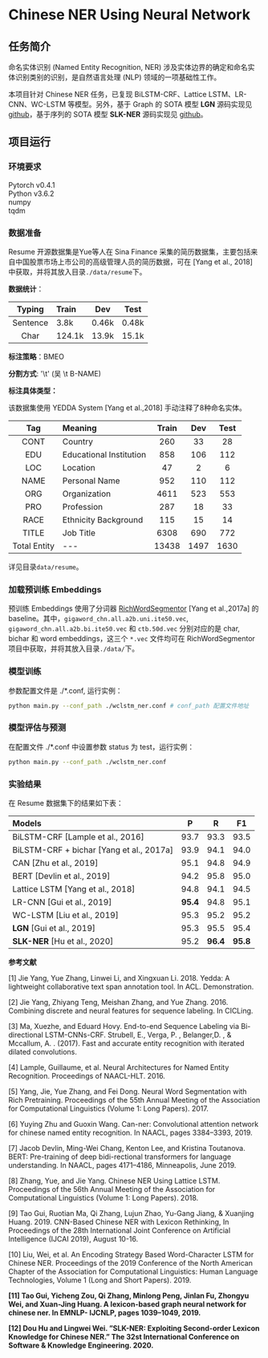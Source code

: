 # Chinese NER Using Neural Network

## 任务简介
命名实体识别 (Named Entity Recognition, NER) 涉及实体边界的确定和命名实体识别类别的识别，是自然语言处理 (NLP) 领域的一项基础性工作。

本项目针对 Chinese NER 任务，已复现 BiLSTM-CRF、Lattice LSTM、LR-CNN、WC-LSTM 等模型。另外，基于 Graph 的 SOTA 模型 **LGN** 源码实现见 [github](https://github.com/RowitZou/LGN)，基于序列的 SOTA 模型 **SLK-NER** 源码实现见 [github](https://github.com/zerohd4869/SLK-NER)。

## 项目运行

### 环境要求
Pytorch v0.4.1 </br>
Python v3.6.2 </br>
numpy </br>
tqdm </br>

### 数据准备

Resume 开源数据集是Yue等人在 Sina Finance 采集的简历数据集，主要包括来自中国股票市场上市公司的高级管理人员的简历数据，可在 [Yang et al., 2018] 中获取，并将其放入目录```./data/resume```下。

**数据统计**：

Typing| Train | Dev |Test
:-:|:-|:-:|:-:
Sentence  | 3.8k | 0.46k | 0.48k
Char   | 124.1k | 13.9k | 15.1k

**标注策略**：BMEO

**分割方式**: '\t' (吴 \t B-NAME)  

**标注具体类型：**

该数据集使用 YEDDA System [Yang et al.,2018] 手动注释了8种命名实体。

Tag | Meaning | Train | Dev |Test
:-:|:-|:-:|:-:|:-:
CONT | Country                  | 260 | 33  | 28
EDU  | Educational Institution  | 858 | 106 | 112
LOC  | Location                 | 47  | 2   | 6
NAME | Personal Name            | 952 | 110 | 112
ORG  | Organization             | 4611| 523 | 553
PRO  | Profession               | 287 | 18  | 33 
RACE | Ethnicity Background     | 115 | 15  | 14
TITLE| Job Title                | 6308| 690 | 772
Total Entity |---               |13438| 1497| 1630

详见目录```data/resume```。

### 加载预训练 Embeddings


预训练 Embeddings 使用了分词器 [RichWordSegmentor](https://github.com/jiesutd/RichWordSegmentor) [Yang et al.,2017a] 的 baseline。其中，```gigaword_chn.all.a2b.uni.ite50.vec```, ```gigaword_chn.all.a2b.bi.ite50.vec``` 和 ```ctb.50d.vec``` 分别对应的是 char, bichar 和 word embeddings，这三个 ```*.vec``` 文件均可在 RichWordSegmentor 项目中获取，并将其放入目录```./data/```下。


### 模型训练

参数配置文件是 ./*.conf, 运行实例： 

<!--, 其中 wclstm_ner.conf 为默认配置文件，配置了 WC-LSTM 模型的默认参数。同样的，lrcnn_ner.conf是 LR-CNN 的模型配置文件，lattice_ner.conf 是 Lattice LSTM 的模型配置文件，charbl_ner.conf 是基于char的 BiLSTM-CRF 基线模型配置文件， charbl_ner.conf 是基于 char 和 bichar 的 BiLSTM-CRF 模型配置文件。
使用 WC-LSTM 模型进行训练时，在配置文件 ./wclstm_ner.conf 中修改参数 status 为 train （训练），其它参数可进行对应修改（或使用其默认值），然后运行以下命令：-->

``` bash
python main.py --conf_path ./wclstm_ner.conf # conf_path 配置文件地址

```

### 模型评估与预测

在配置文件 ./*.conf 中设置参数 status 为 test，运行实例：

``` bash
python main.py --conf_path ./wclstm_ner.conf

```

<!--## 性能说明 -->

### 实验结果
在 Resume 数据集下的结果如下表：

Models  | P | R |F1
:-|:-:|:-:|-
BiLSTM-CRF [Lample et al., 2016]            | 93.7    | 93.3    | 93.5
BiLSTM-CRF + bichar [Yang et al., 2017a]    | 93.9    | 94.1    | 94.0
CAN [Zhu et al., 2019]                     | 95.1    | 94.8    | 94.9
BERT [Devlin et al., 2019]                         | 94.2    | 95.8    | 95.0
Lattice LSTM [Yang et al., 2018]            | 94.8    | 94.1    | 94.5
LR-CNN [Gui et al., 2019]                   | **95.4**| 94.8    | 95.1 
WC-LSTM [Liu et al., 2019]                  | 95.3    | 95.2    | 95.2
**LGN** [Gui et al., 2019]                          | 95.3    | 95.5    | 95.4
**SLK-NER** [Hu et al., 2020]                  | 95.2    | **96.4** | **95.8**

<!-- 
### 结果分析
以上四个基于 char 的神经网络模型, 不仅都可以有效地捕捉上下文信息, 而且均可以避免词粒度编码时的分词错误带来的影响。
其中，加入 bichar 的 BiLSTM-CRF 模型充分利用了字粒度信息，效果略优于加 BiLSTM-CRF 传统基线模型。对于 Lattice LSTM 中文基线模型，相较于前两者，将字符级别序列信息和该序列对应的词信息同时编码供模型自动取用，加入的词信息更加丰富了语义表达，且它的门控循环单元允许模型从一个句子中选择最相关的字符和单词，进而可以取得更好的效果。这也反映了词典在字符级的中文NER任务中起着重要作用。
引入了反思机制的 LR-CNN 模型比 Lattice LSTM 等上述三个模型取得了更快更好的效果，这说明了利用反思机制解决匹配相同字符的潜在词之间的冲突的方法，可以进一步提高词典信息的有效利用。而利用 CNN 结构把句子里的所有字符以及所有字符对应所有可能的词语全部并行地进行处理，以更充分的利用 GPU 的性能，因此训练速度会比RNN快很多。
最后，WC-LSTM 效果目前最好。 -->

**参考文献**

[1] Jie Yang, Yue Zhang, Linwei Li, and Xingxuan Li. 2018. Yedda: A lightweight collaborative text span annotation tool. In ACL. Demonstration.

[2] Jie Yang, Zhiyang Teng, Meishan Zhang, and Yue Zhang. 2016. Combining discrete and neural features for sequence labeling. In CICLing.

[3] Ma, Xuezhe, and Eduard Hovy. End-to-end Sequence Labeling via Bi-directional LSTM-CNNs-CRF.
Strubell, E., Verga, P. , Belanger,D. , & Mccallum, A. . (2017). Fast and accurate entity recognition with iterated dilated convolutions.

[4] Lample, Guillaume, et al. Neural Architectures for Named Entity Recognition. Proceedings of NAACL-HLT. 2016.

[5] Yang, Jie, Yue Zhang, and Fei Dong. Neural Word Segmentation with Rich Pretraining. Proceedings of the 55th Annual Meeting of the Association for Computational Linguistics (Volume 1: Long Papers). 2017.

[6] Yuying Zhu and Guoxin Wang. Can-ner: Convolutional attention network for chinese named entity recognition. In NAACL, pages 3384–3393, 2019.

[7] Jacob Devlin, Ming-Wei Chang, Kenton Lee, and Kristina Toutanova. BERT: Pre-training of deep bidi-rectional transformers for language understanding. In NAACL, pages 4171–4186, Minneapolis, June 2019.

[8] Zhang, Yue, and Jie Yang. Chinese NER Using Lattice LSTM. Proceedings of the 56th Annual Meeting of the Association for Computational Linguistics (Volume 1: Long Papers). 2018.

[9] Tao Gui, Ruotian Ma, Qi Zhang, Lujun Zhao, Yu-Gang Jiang, & Xuanjing Huang. 2019. CNN-Based Chinese NER with Lexicon Rethinking, In Proceedings of the 28th International Joint Conference on Artificial Intelligence (IJCAI 2019), August 10-16.

[10] Liu, Wei, et al. An Encoding Strategy Based Word-Character LSTM for Chinese NER. Proceedings of the 2019 Conference of the North American Chapter of the Association for Computational Linguistics: Human Language Technologies, Volume 1 (Long and Short Papers). 2019.

**[11] Tao Gui, Yicheng Zou, Qi Zhang, Minlong Peng, Jinlan Fu, Zhongyu Wei, and Xuan-Jing Huang. A lexicon-based graph neural network for chinese ner. In EMNLP- IJCNLP, pages 1039–1049, 2019.**

**[12] Dou Hu and Lingwei Wei. ”SLK-NER: Exploiting Second-order Lexicon Knowledge for Chinese NER.” The 32st International Conference on Software & Knowledge Engineering. 2020.**
